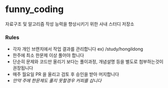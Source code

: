 # funny_coding
자료구조 및 알고리즘 작성 능력을 향상시키기 위한 사내 스터디 저장소

### Rules
 - 각자 개인 브랜치에서 작업 결과를 관리합니다 ex) /study/hongildong
 - 한주에 최소 한문제 이상 풀어야 합니다
 - 단순히 문제와 코드만 올리기 보다는 풀이과정, 개념설명 등을 별도로 첨부하는것이 권장됩니다
 - 매주 월요일 PR 을 올리고 검토 후 승인을 받아 머지합니다
 - *만약 주에 한문제도 풀지 못할경우 커피를 삽니다*
